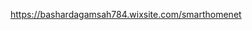 https://bashardagamsah784.wixsite.com/smarthomenet
<!---
Digitalisationtransformers/Digitalisationtransformers is a ✨ special ✨ repository because its `README.md` (this file) appears on your GitHub profile.
You can click the Preview link to take a look at your changes.
--->
